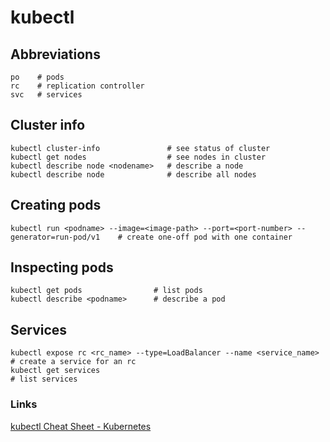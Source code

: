 # kubectl

## Abbreviations
```
po    # pods
rc    # replication controller
svc   # services
```


## Cluster info
```
kubectl cluster-info               # see status of cluster
kubectl get nodes                  # see nodes in cluster
kubectl describe node <nodename>   # describe a node
kubectl describe node              # describe all nodes
```

## Creating pods
```
kubectl run <podname> --image=<image-path> --port=<port-number> --generator=run-pod/v1    # create one-off pod with one container
```

## Inspecting pods
```
kubectl get pods                # list pods
kubectl describe <podname>      # describe a pod

```

## Services
```
kubectl expose rc <rc_name> --type=LoadBalancer --name <service_name>      # create a service for an rc
kubectl get services                                                       # list services
```

### Links

[kubectl Cheat Sheet - Kubernetes](https://kubernetes.io/docs/reference/kubectl/cheatsheet/#deleting-resources)
